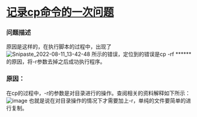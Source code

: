 # [记录cp命令的一次问题](https://github.com/huaizhixu/Huaizhi-Blog/issues/4)

### 问题描述
原因是这样的，在执行脚本的过程中，出现了
![Snipaste_2022-08-11_13-42-48](https://user-images.githubusercontent.com/108015790/184080966-55a8803f-3ee9-4d4f-a2da-1ba229705514.png)
所示的错误，定位到的错误是cp -rf  ******的原因，将-r参数去掉之后成功执行程序。
### 原因：
在cp的过程中，-r的参数是对目录进行的操作。查阅相关的资料解释如下所示：
![image](https://user-images.githubusercontent.com/108015790/184081545-d625a0fc-dd45-4f9c-a9d4-4833abf64b89.png)
也就是说在对目录操作的情况下才需要加上-r，单纯的文件要简单的进行复制。

